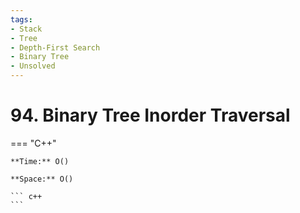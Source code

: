 ```yaml
---
tags:
- Stack
- Tree
- Depth-First Search
- Binary Tree
- Unsolved
---
```



# 94. Binary Tree Inorder Traversal

=== "C++"

    **Time:** O()

    **Space:** O()

    ``` c++
    ```